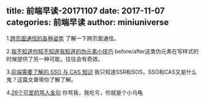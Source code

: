 title: 前端早读-20171107
date: 2017-11-07
categories: 前端早读
author: miniuniverse
---

1.[跨页面通信的各种姿势](https://juejin.im/post/59bb7080518825396f4f5177)
了解一下跨页面通信。

2.[我不知道你知不知道我知道的伪元素小技巧](https://juejin.im/post/5a0029a45188254dd935cc40)
before/after这类伪元素在写样式的时候提供了另一种可能，往往会有奇效。

3.[前端需要了解的 SSO 与 CAS 知识](https://juejin.im/post/5a002b536fb9a045132a1727)
我只知道SSR和SOS，SSO和CAS又是什么鬼？这篇文章带你了解了解。

4.[26个可爱的骂人金句](http://mp.weixin.qq.com/s/-7b91ABZkqfq1I-hA9249A)
你骂我，我吃亏，你就是个小乌龟